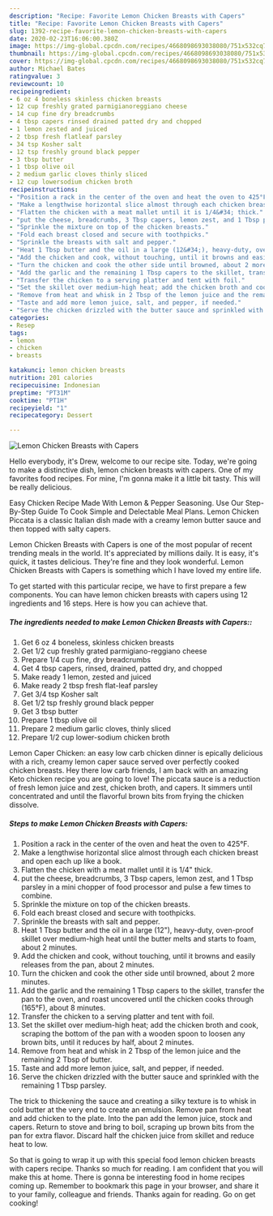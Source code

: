 ```yaml
---
description: "Recipe: Favorite Lemon Chicken Breasts with Capers"
title: "Recipe: Favorite Lemon Chicken Breasts with Capers"
slug: 1392-recipe-favorite-lemon-chicken-breasts-with-capers
date: 2020-02-23T16:06:00.380Z
image: https://img-global.cpcdn.com/recipes/4668098693038080/751x532cq70/lemon-chicken-breasts-with-capers-recipe-main-photo.jpg
thumbnail: https://img-global.cpcdn.com/recipes/4668098693038080/751x532cq70/lemon-chicken-breasts-with-capers-recipe-main-photo.jpg
cover: https://img-global.cpcdn.com/recipes/4668098693038080/751x532cq70/lemon-chicken-breasts-with-capers-recipe-main-photo.jpg
author: Michael Bates
ratingvalue: 3
reviewcount: 10
recipeingredient:
- 6 oz 4 boneless skinless chicken breasts
- 12 cup freshly grated parmigianoreggiano cheese
- 14 cup fine dry breadcrumbs
- 4 tbsp capers rinsed drained patted dry and chopped
- 1 lemon zested and juiced
- 2 tbsp fresh flatleaf parsley
- 34 tsp Kosher salt
- 12 tsp freshly ground black pepper
- 3 tbsp butter
- 1 tbsp olive oil
- 2 medium garlic cloves thinly sliced
- 12 cup lowersodium chicken broth
recipeinstructions:
- "Position a rack in the center of the oven and heat the oven to 425°F."
- "Make a lengthwise horizontal slice almost through each chicken breast and open each up like a book."
- "Flatten the chicken with a meat mallet until it is 1/4&#34; thick."
- "put the cheese, breadcrumbs, 3 Tbsp capers, lemon zest, and 1 Tbsp parsley in a mini chopper of food processor and pulse a few times to combine."
- "Sprinkle the mixture on top of the chicken breasts."
- "Fold each breast closed and secure with toothpicks."
- "Sprinkle the breasts with salt and pepper."
- "Heat 1 Tbsp butter and the oil in a large (12&#34;), heavy-duty, oven-proof skillet over medium-high heat until the butter melts and starts to foam, about 2 minutes."
- "Add the chicken and cook, without touching, until it browns and easily releases from the pan, about 2 minutes."
- "Turn the chicken and cook the other side until browned, about 2 more minutes."
- "Add the garlic and the remaining 1 Tbsp capers to the skillet, transfer the pan to the oven, and roast uncovered until the chicken cooks through (165°F), about 8 minutes."
- "Transfer the chicken to a serving platter and tent with foil."
- "Set the skillet over medium-high heat; add the chicken broth and cook, scraping the bottom of the pan with a wooden spoon to loosen any brown bits, until it reduces by half, about 2 minutes."
- "Remove from heat and whisk in 2 Tbsp of the lemon juice and the remaining 2 Tbsp of butter."
- "Taste and add more lemon juice, salt, and pepper, if needed."
- "Serve the chicken drizzled with the butter sauce and sprinkled with the remaining 1 Tbsp parsley."
categories:
- Resep
tags:
- lemon
- chicken
- breasts

katakunci: lemon chicken breasts
nutrition: 201 calories
recipecuisine: Indonesian
preptime: "PT31M"
cooktime: "PT1H"
recipeyield: "1"
recipecategory: Dessert

---
```



![Lemon Chicken Breasts with Capers](https://img-global.cpcdn.com/recipes/4668098693038080/751x532cq70/lemon-chicken-breasts-with-capers-recipe-main-photo.jpg)

Hello everybody, it's Drew, welcome to our recipe site. Today, we're going to make a distinctive dish, lemon chicken breasts with capers. One of my favorites food recipes. For mine, I'm gonna make it a little bit tasty. This will be really delicious.

Easy Chicken Recipe Made With Lemon &amp; Pepper Seasoning. Use Our Step-By-Step Guide To Cook Simple and Delectable Meal Plans. Lemon Chicken Piccata is a classic Italian dish made with a creamy lemon butter sauce and then topped with salty capers.

Lemon Chicken Breasts with Capers is one of the most popular of recent trending meals in the world. It's appreciated by millions daily. It is easy, it's quick, it tastes delicious. They're fine and they look wonderful. Lemon Chicken Breasts with Capers is something which I have loved my entire life.


To get started with this particular recipe, we have to first prepare a few components. You can have lemon chicken breasts with capers using 12 ingredients and 16 steps. Here is how you can achieve that.

##### The ingredients needed to make Lemon Chicken Breasts with Capers::

1. Get 6 oz 4 boneless, skinless chicken breasts
1. Get 1/2 cup freshly grated parmigiano-reggiano cheese
1. Prepare 1/4 cup fine, dry breadcrumbs
1. Get 4 tbsp capers, rinsed, drained, patted dry, and chopped
1. Make ready 1 lemon, zested and juiced
1. Make ready 2 tbsp fresh flat-leaf parsley
1. Get 3/4 tsp Kosher salt
1. Get 1/2 tsp freshly ground black pepper
1. Get 3 tbsp butter
1. Prepare 1 tbsp olive oil
1. Prepare 2 medium garlic cloves, thinly sliced
1. Prepare 1/2 cup lower-sodium chicken broth


Lemon Caper Chicken: an easy low carb chicken dinner is epically delicious with a rich, creamy lemon caper sauce served over perfectly cooked chicken breasts. Hey there low carb friends, I am back with an amazing Keto chicken recipe you are going to love! The piccata sauce is a reduction of fresh lemon juice and zest, chicken broth, and capers. It simmers until concentrated and until the flavorful brown bits from frying the chicken dissolve. 

##### Steps to make Lemon Chicken Breasts with Capers:

1. Position a rack in the center of the oven and heat the oven to 425°F.
1. Make a lengthwise horizontal slice almost through each chicken breast and open each up like a book.
1. Flatten the chicken with a meat mallet until it is 1/4&#34; thick.
1. put the cheese, breadcrumbs, 3 Tbsp capers, lemon zest, and 1 Tbsp parsley in a mini chopper of food processor and pulse a few times to combine.
1. Sprinkle the mixture on top of the chicken breasts.
1. Fold each breast closed and secure with toothpicks.
1. Sprinkle the breasts with salt and pepper.
1. Heat 1 Tbsp butter and the oil in a large (12&#34;), heavy-duty, oven-proof skillet over medium-high heat until the butter melts and starts to foam, about 2 minutes.
1. Add the chicken and cook, without touching, until it browns and easily releases from the pan, about 2 minutes.
1. Turn the chicken and cook the other side until browned, about 2 more minutes.
1. Add the garlic and the remaining 1 Tbsp capers to the skillet, transfer the pan to the oven, and roast uncovered until the chicken cooks through (165°F), about 8 minutes.
1. Transfer the chicken to a serving platter and tent with foil.
1. Set the skillet over medium-high heat; add the chicken broth and cook, scraping the bottom of the pan with a wooden spoon to loosen any brown bits, until it reduces by half, about 2 minutes.
1. Remove from heat and whisk in 2 Tbsp of the lemon juice and the remaining 2 Tbsp of butter.
1. Taste and add more lemon juice, salt, and pepper, if needed.
1. Serve the chicken drizzled with the butter sauce and sprinkled with the remaining 1 Tbsp parsley.


The trick to thickening the sauce and creating a silky texture is to whisk in cold butter at the very end to create an emulsion. Remove pan from heat and add chicken to the plate. Into the pan add the lemon juice, stock and capers. Return to stove and bring to boil, scraping up brown bits from the pan for extra flavor. Discard half the chicken juice from skillet and reduce heat to low. 

So that is going to wrap it up with this special food lemon chicken breasts with capers recipe. Thanks so much for reading. I am confident that you will make this at home. There is gonna be interesting food in home recipes coming up. Remember to bookmark this page in your browser, and share it to your family, colleague and friends. Thanks again for reading. Go on get cooking!
